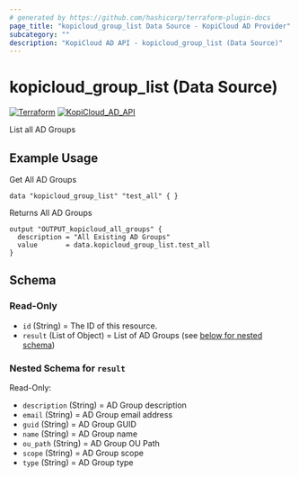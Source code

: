 ```yaml
---
# generated by https://github.com/hashicorp/terraform-plugin-docs
page_title: "kopicloud_group_list Data Source - KopiCloud AD Provider"
subcategory: ""
description: "KopiCloud AD API - kopicloud_group_list (Data Source)"
---
```


# kopicloud_group_list (Data Source)
[![Terraform](https://img.shields.io/badge/terraform-v1.3+-blue.svg)](https://www.terraform.io/downloads.html) 
[![KopiCloud_AD_API](https://img.shields.io/badge/kopiCloud_ad-v1.0+-blueviolet.svg)](https://www.kopicloud-ad-api.com)

List all AD Groups

## Example Usage

Get All AD Groups

```
data "kopicloud_group_list" "test_all" { }
```

Returns All AD Groups

```
output "OUTPUT_kopicloud_all_groups" {
  description = "All Existing AD Groups"
  value       = data.kopicloud_group_list.test_all
}
```

<!-- schema generated by tfplugindocs -->
## Schema

### Read-Only

- `id` (String) = The ID of this resource.
- `result` (List of Object) = List of AD Groups (see [below for nested schema](#nestedatt--result))

<a id="nestedatt--result"></a>
### Nested Schema for `result`

Read-Only:

- `description` (String) = AD Group description
- `email` (String) = AD Group email address
- `guid` (String) = AD Group GUID
- `name` (String) = AD Group name
- `ou_path` (String) = AD Group OU Path
- `scope` (String) = AD Group scope
- `type` (String) = AD Group type 

